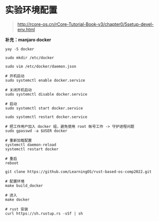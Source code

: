 # 实验环境配置

> http://rcore-os.cn/rCore-Tutorial-Book-v3/chapter0/5setup-devel-env.html

**补充：manjaro docker**

```shell
yay -S docker

sudo mkdir /etc/docker

sudo vim /etc/docker/daemon.json 

# 开机启动
sudo systemctl enable docker.service

# 关闭开机启动
sudo systemctl disable docker.service

# 启动
sudo systemctl start docker.service

sudo systemctl restart docker.service

# 把工作用户加入 docker 组，避免使用 root 帐号工作 -> 守护进程问题
sudo gpasswd -a $USER docker

# 重新加载配置
systemctl daemon-reload
systemctl restart docker

# 重启
reboot
```

```shell
git clone https://github.com/LearningOS/rust-based-os-comp2022.git

# 配置环境
make build_docker

# 进入
make docker
```

```shell
# rust 安装
curl https://sh.rustup.rs -sSf | sh
```

